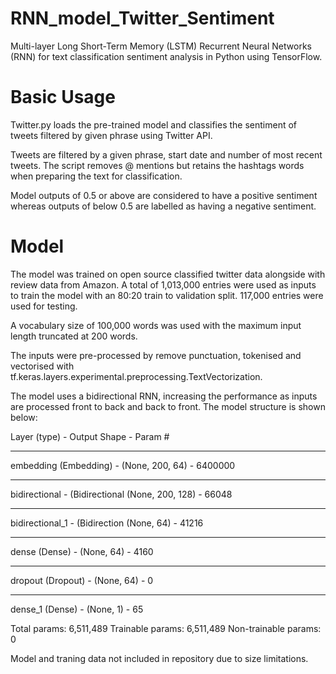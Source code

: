 # RNN_model_Twitter_Sentiment

Multi-layer Long Short-Term Memory (LSTM) Recurrent Neural Networks (RNN) for text classification sentiment analysis in Python using TensorFlow.

# Basic Usage
Twitter.py loads the pre-trained model and classifies the sentiment of tweets filtered by given phrase using Twitter API. 

Tweets are filtered by a given phrase, start date and number of most recent tweets. The script removes @ mentions but retains the hashtags words when preparing the text for classification.

Model outputs of 0.5 or above are considered to have a positive sentiment whereas outputs of below 0.5 are labelled as having a negative sentiment.

# Model
The model was trained on open source classified twitter data alongside with review data from Amazon. A total of 1,013,000 entries were used as inputs to train the model with an 80:20 train to validation split. 117,000 entries were used for testing.

A vocabulary size of 100,000 words was used with the maximum input length truncated at 200 words.

The inputs were pre-processed by remove punctuation, tokenised and vectorised with tf.keras.layers.experimental.preprocessing.TextVectorization.

The model uses a bidirectional RNN, increasing the performance as inputs are processed front to back and back to front. The model structure is shown below:

Layer (type)   -              Output Shape       -       Param #     
_________________________________________________________________
embedding (Embedding)    -    (None, 200, 64)      -     6400000   
_________________________________________________________________
bidirectional - (Bidirectional (None, 200, 128)   -       66048     
_________________________________________________________________
bidirectional_1 - (Bidirection (None, 64)        -        41216     
_________________________________________________________________
dense (Dense)          -      (None, 64)      -          4160      
_________________________________________________________________
dropout (Dropout)       -     (None, 64)        -        0         
_________________________________________________________________
dense_1 (Dense)        -      (None, 1)         -        65        

Total params: 6,511,489
Trainable params: 6,511,489
Non-trainable params: 0


Model and traning data not included in repository due to size limitations.
